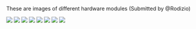 These are images of different hardware modules (Submitted by @Rodizio)

![](https://raw.githubusercontent.com/bortek/EZ-WifiBroadcast/master/wiki-content/wifibroadcast-hardware-1.jpg)
![](https://raw.githubusercontent.com/bortek/EZ-WifiBroadcast/master/wiki-content/wifibroadcast-hardware-12.jpg)
![](https://raw.githubusercontent.com/bortek/EZ-WifiBroadcast/master/wiki-content/wifibroadcast-hardware-2.jpg)
![](https://raw.githubusercontent.com/bortek/EZ-WifiBroadcast/master/wiki-content/wifibroadcast-hardware-3.jpg)
![](https://raw.githubusercontent.com/bortek/EZ-WifiBroadcast/master/wiki-content/wifibroadcast-hardware-4.jpg)
![](https://raw.githubusercontent.com/bortek/EZ-WifiBroadcast/master/wiki-content/wifibroadcast-hardware-5.jpg)
![](https://raw.githubusercontent.com/bortek/EZ-WifiBroadcast/master/wiki-content/wifibroadcast-hardware-6.jpg)
![](https://raw.githubusercontent.com/bortek/EZ-WifiBroadcast/master/wiki-content/wifibroadcast-hardware-8.jpg)